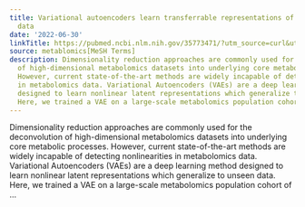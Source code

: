 ```yaml
---
title: Variational autoencoders learn transferrable representations of metabolomics
  data
date: '2022-06-30'
linkTitle: https://pubmed.ncbi.nlm.nih.gov/35773471/?utm_source=curl&utm_medium=rss&utm_campaign=pubmed-2&utm_content=1Zkrxt7ktlCbHBXEV3v65xxSnkSWNsJ1A6Fq3gBniKhGfIUslK&fc=20210907212339&ff=20220705214431&v=2.17.6
source: metablomics[MeSH Terms]
description: Dimensionality reduction approaches are commonly used for the deconvolution
  of high-dimensional metabolomics datasets into underlying core metabolic processes.
  However, current state-of-the-art methods are widely incapable of detecting nonlinearities
  in metabolomics data. Variational Autoencoders (VAEs) are a deep learning method
  designed to learn nonlinear latent representations which generalize to unseen data.
  Here, we trained a VAE on a large-scale metabolomics population cohort of ...
---
```

Dimensionality reduction approaches are commonly used for the deconvolution of high-dimensional metabolomics datasets into underlying core metabolic processes. However, current state-of-the-art methods are widely incapable of detecting nonlinearities in metabolomics data. Variational Autoencoders (VAEs) are a deep learning method designed to learn nonlinear latent representations which generalize to unseen data. Here, we trained a VAE on a large-scale metabolomics population cohort of ...